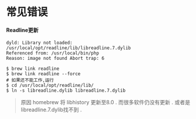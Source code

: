 # 常见错误

#### Readline更新

```
dyld: Library not loaded: /usr/local/opt/readline/lib/libreadline.7.dylib 
Referenced from: /usr/local/bin/php 
Reason: image not found Abort trap: 6
```

```
$ brew link readline
$ brew link readline --force
# 如果还不能工作,运行
$ cd /usr/local/opt/readline/lib/
$ ln -s libreadline.dylib libreadline.7.dylib
```

> 原因 homebrew 将 libhistory 更新至8.0 . 而很多软件仍没有更新 . 或者是libreadline.7.dylib找不到 .



